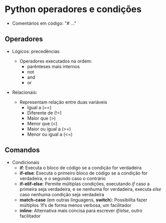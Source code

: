 # Python operadores e condições
- Comentários em código: "# ..."

## Operadores

- Lógicos: precedências
  - Operadores executados na ordem:
    - parênteses mais internos
    - not
    - and
    - or

- Relacionais:
  - Representam relação entre duas variáveis
    - Igual a (==)
    - Diferente de (!=)
    - Maior que (>)
    - Menor que (<)
    - Maior ou igual a (>=)
    - Menor ou igual a (<=)

## Comandos
- Condicionais
  - **if**: Executa o bloco de código se a condição for verdadeira
  - **if-else**: Executa o primeiro bloco de código se a condição for verdadeira, e o segundo caso o contrário
  - **if-elif-else**: Permite múltiplas condições, executando *if* caso a primeira seja verdadeira, e se nenhuma for verdadeira, executa *else* caso nenhuma condição seja verdadeira
  - **match-case** (em outras linguagens, **switch**): Possibilita fazer múltiplos ‘if’s de forma menos verbosa, um facilitador
  - **inline**: Alternativa mais concisa para escrever *if/else*, outro facilitador